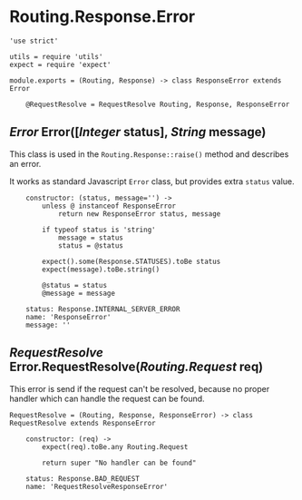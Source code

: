 Routing.Response.Error
======================

	'use strict'

	utils = require 'utils'
	expect = require 'expect'

	module.exports = (Routing, Response) -> class ResponseError extends Error

		@RequestResolve = RequestResolve Routing, Response, ResponseError

*Error* Error([*Integer* status], *String* message)
---------------------------------------------------

This class is used in the `Routing.Response::raise()` method and describes an error.

It works as standard Javascript `Error` class, but provides extra `status` value.

		constructor: (status, message='') ->
			unless @ instanceof ResponseError
				return new ResponseError status, message

			if typeof status is 'string'
				message = status
				status = @status

			expect().some(Response.STATUSES).toBe status
			expect(message).toBe.string()

			@status = status
			@message = message

		status: Response.INTERNAL_SERVER_ERROR
		name: 'ResponseError'
		message: ''

*RequestResolve* Error.RequestResolve(*Routing.Request* req)
------------------------------------------------------------

This error is send if the request can't be resolved, because no proper handler which can
handle the request can be found.

	RequestResolve = (Routing, Response, ResponseError) -> class RequestResolve extends ResponseError

		constructor: (req) ->
			expect(req).toBe.any Routing.Request

			return super "No handler can be found"

		status: Response.BAD_REQUEST
		name: 'RequestResolveResponseError'